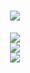 <div align="center">
  <h1 align="center"> <img src="https://readme-typing-svg.herokuapp.com/?lines=欢迎来到我的github;Hi welcome to there 👋"> </a> </h1>
</div>


<!--
**wormflesh/wormflesh** is a ✨ _special_ ✨ repository because its `README.md` (this file) appears on your GitHub profile.

Here are some ideas to get you started:

- 🔭 I’m currently working on ...
- 🌱 I’m currently learning ...
- 👯 I’m looking to collaborate on ...
- 🤔 I’m looking for help with ...
- 💬 Ask me about ...
- 📫 How to reach me: ...
- 😄 Pronouns: ...
- ⚡ Fun fact: ...
-->
<div align="center"> <img src="https://metrics.lecoq.io/wormflesh?template=classic&config.timezone=Asia%2FShanghai" /> </div>

<div align="center"> <img src="https://github-readme-streak-stats.herokuapp.com/?user=wormflesh" /> </div>
<div align="center"> <img src="https://activity-graph.herokuapp.com/graph?username=wormflesh&theme=xcode" /> </div>

